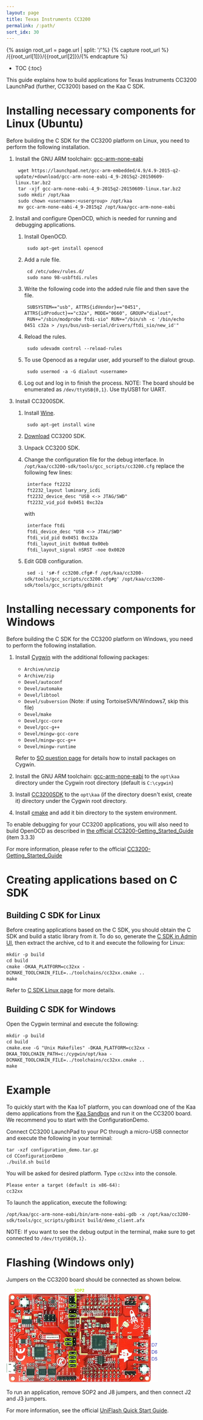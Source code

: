 ```yaml
---
layout: page
title: Texas Instruments CC3200
permalink: /:path/
sort_idx: 30
---
```


{% assign root_url = page.url | split: '/'%}
{% capture root_url  %} /{{root_url[1]}}/{{root_url[2]}}/{% endcapture %}

* TOC
{:toc}

This guide explains how to build applications for Texas Instruments CC3200 LaunchPad
(further, CC3200) based on the Kaa C SDK.

# Installing necessary components for Linux (Ubuntu)

Before building the C SDK for the CC3200 platform on Linux, you need to perform
the following installation.

1. Install the GNU ARM toolchain: [gcc-arm-none-eabi](https://launchpad.net/gcc-arm-embedded)

        wget https://launchpad.net/gcc-arm-embedded/4.9/4.9-2015-q2-update/+download/gcc-arm-none-eabi-4_9-2015q2-20150609-linux.tar.bz2
        tar -xjf gcc-arm-none-eabi-4_9-2015q2-20150609-linux.tar.bz2
        sudo mkdir /opt/kaa
        sudo chown <username>:<usergroup> /opt/kaa
        mv gcc-arm-none-eabi-4_9-2015q2 /opt/kaa/gcc-arm-none-eabi
1. Install and configure OpenOCD, which is needed for running and debugging applications.
    1. Install OpenOCD.

            sudo apt-get install openocd
    1. Add a rule file.

            cd /etc/udev/rules.d/
            sudo nano 98-usbftdi.rules
    1. Write the following code into the added rule file and then save the file.

            SUBSYSTEM=="usb", ATTRS{idVendor}=="0451", ATTRS{idProduct}=="c32a", MODE="0660", GROUP="dialout",
            RUN+="/sbin/modprobe ftdi-sio" RUN+="/bin/sh -c '/bin/echo 0451 c32a > /sys/bus/usb-serial/drivers/ftdi_sio/new_id'"
    1. Reload the rules.

            sudo udevadm control --reload-rules
    1. To use Openocd as a regular user, add yourself to the dialout group.

            sudo usermod -a -G dialout <username>
    1. Log out and log in to finish the process.
    NOTE: The board should be enumerated as `/dev/ttyUSB{0,1}`. Use ttyUSB1 for UART.
1. Install CC3200SDK.
    1. Install [Wine](https://www.winehq.org/).

            sudo apt-get install wine
    1. [Download](http://www.ti.com/tool/cc3200sdk) CC3200 SDK.
    1. Unpack CC3200 SDK.
    1. Change the configuration file for the debug interface.
        In `/opt/kaa/cc3200-sdk/tools/gcc_scripts/cc3200.cfg` replace the following few lines:

            interface ft2232
            ft2232_layout luminary_icdi
            ft2232_device_desc "USB <-> JTAG/SWD"
            ft2232_vid_pid 0x0451 0xc32a

        with

            interface ftdi
            ftdi_device_desc "USB <-> JTAG/SWD"
            ftdi_vid_pid 0x0451 0xc32a
            ftdi_layout_init 0x00a8 0x00eb
            ftdi_layout_signal nSRST -noe 0x0020
    1. Edit GDB configuration.

            sed -i 's#-f cc3200.cfg#-f /opt/kaa/cc3200-sdk/tools/gcc_scripts/cc3200.cfg#g' /opt/kaa/cc3200-sdk/tools/gcc_scripts/gdbinit


# Installing necessary components for Windows

Before building the C SDK for the CC3200 platform on Windows, you need to perform
the following installation.

1. Install [Cygwin](https://www.cygwin.com/) with the additional following packages:
    * `Archive/unzip`
    * `Archive/zip`
    * `Devel/autoconf`
    * `Devel/automake`
    * `Devel/libtool`
    * `Devel/subversion` (Note: if using TortoiseSVN/Windows7, skip this file)
    * `Devel/make`
    * `Devel/gcc-core`
    * `Devel/gcc-g++`
    * `Devel/mingw-gcc-core`
    * `Devel/mingw-gcc-g++`
    * `Devel/mingw-runtime`


    Refer to [SO question page](http://superuser.com/questions/304541/how-to-install-new-packages-on-cygwin) for details how to install packages on Cygwin.
1. Install the GNU ARM toolchain: [gcc-arm-none-eabi](https://launchpad.net/gcc-arm-embedded)
to the `opt\kaa` directory under the Cygwin root directory (default is `C:\cygwin`)
1. Install [CC3200SDK](http://www.ti.com/tool/cc3200sdk) to the `opt\kaa`
(if the directory doesn't exist, create it) directory under the Cygwin root directory.
1. Install [cmake](http://www.cmake.org/) and add it bin directory to the system environment.

To enable debugging for your CC3200 applications, you will also need to build OpenOCD as
described in [the official CC3200-Getting_Started_Guide][cc3200-getting-started-guide] (item 3.3.3)

For more information, please refer to the official [CC3200-Getting_Started_Guide][cc3200-getting-started-guide]

[cc3200-getting-started-guide]: http://www.ti.com/lit/ug/swru376d/swru376d.pdf


# Creating applications based on C SDK

## Building C SDK for Linux

Before creating applications based on the C SDK, you should obtain the C SDK and build a static
library from it. To do so, generate the [C SDK in Admin UI]({{root_url}}/Administration-guide/Tenants-and-applications-management/#generating-endpoint-sdk),
then extract the archive, cd to it and execute the following for Linux:

```
mkdir -p build
cd build
cmake -DKAA_PLATFORM=cc32xx -DCMAKE_TOOLCHAIN_FILE=../toolchains/cc32xx.cmake ..
make
```

Refer to [C SDK Linux page]({{root_url}}/Programming-guide/Using-Kaa-endpoint-SDKs/C/SDK-Linux/) for more details.

## Building C SDK for Windows

Open the Cygwin terminal and execute the following:

```
mkdir -p build
cd build
cmake.exe -G "Unix Makefiles" -DKAA_PLATFORM=cc32xx -DKAA_TOOLCHAIN_PATH=c:/cygwin/opt/kaa -DCMAKE_TOOLCHAIN_FILE=../toolchains/cc32xx.cmake ..
make
```

# Example

To quickly start with the Kaa IoT platform, you can download one of the Kaa demo applications from the [Kaa Sandbox]({{root_url}}/Getting-started/) and run it on the CC3200 board. We recommend you to start with the ConfigurationDemo.

Connect CC3200 LaunchPad to your PC through a micro-USB connector and execute the following in your terminal:

```
tar -xzf configuration_demo.tar.gz
cd CConfigurationDemo
./build.sh build
```

You will be asked for desired platform. Type `cc32xx` into the console.

```
Please enter a target (default is x86-64):
cc32xx
```

To launch the application, execute the following:

```
/opt/kaa/gcc-arm-none-eabi/bin/arm-none-eabi-gdb -x /opt/kaa/cc3200-sdk/tools/gcc_scripts/gdbinit build/demo_client.afx
```

NOTE: If you want to see the debug output in the terminal, make sure to get connected to `/dev/ttyUSB{0,1}.`

# Flashing (Windows only)

Jumpers on the CC3200 board should be connected as shown below.

![Jumpers](attach/jumpers_debug_mode_400.png)

To run an application, remove SOP2 and J8 jumpers, and then connect J2 and J3 jumpers.

For more information, see the official [UniFlash Quick Start Guide](http://processors.wiki.ti.com/index.php/CC31xx_%26_CC32xx_UniFlash_Quick_Start_Guide).
